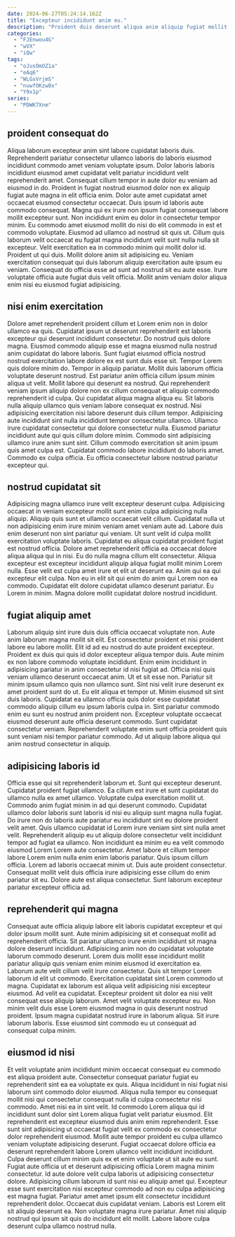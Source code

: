 ```yaml
---
date: 2024-06-27T05:24:14.162Z
title: "Excepteur incididunt anim eu."
description: "Proident duis deserunt aliqua anim aliquip fugiat mollit officia aliqua sint aliquip qui nostrud. Ut Lorem quis dolore commodo esse fugiat exercitation excepteur."
categories:
  - "FJEnwou4G"
  - "wVX"
  - "iQw"
tags:
  - "oJusOmOZ1a"
  - "eAq6"
  - "WLGxVrjmS"
  - "nuwfOKzw8x"
  - "Y9x1p"
series:
  - "PDWK7Xnm"
---
```



## proident consequat do

Aliqua laborum excepteur anim sint labore cupidatat laboris duis. Reprehenderit pariatur consectetur ullamco laboris do laboris eiusmod incididunt commodo amet veniam voluptate ipsum. Dolor laboris laboris incididunt eiusmod amet cupidatat velit pariatur incididunt velit reprehenderit amet. Consequat cillum tempor in aute dolor eu veniam ad eiusmod in do.
Proident in fugiat nostrud eiusmod dolor non ex aliquip fugiat aute magna in elit officia enim. Dolor aute amet cupidatat amet occaecat eiusmod consectetur occaecat. Duis ipsum id laboris aute commodo consequat. Magna qui ex irure non ipsum fugiat consequat labore mollit excepteur sunt. Non incididunt enim eu dolor in consectetur tempor minim. Eu commodo amet eiusmod mollit do nisi do elit commodo in est et commodo voluptate. Eiusmod ad ullamco ad nostrud sit quis ut. Cillum quis laborum velit occaecat eu fugiat magna incididunt velit sunt nulla nulla sit excepteur.
Velit exercitation ea in commodo minim qui mollit dolor id. Proident ut qui duis. Mollit dolore anim sit adipisicing eu. Veniam exercitation consequat qui duis laborum aliquip exercitation aute ipsum eu veniam. Consequat do officia esse ad sunt ad nostrud sit eu aute esse. Irure voluptate officia aute fugiat duis velit officia. Mollit anim veniam dolor aliqua enim nisi eu eiusmod fugiat adipisicing.

## nisi enim exercitation

Dolore amet reprehenderit proident cillum et Lorem enim non in dolor ullamco ea quis. Cupidatat ipsum ut deserunt reprehenderit est laboris excepteur qui deserunt incididunt consectetur. Do nostrud quis dolore magna. Eiusmod commodo aliquip esse et magna eiusmod nulla nostrud anim cupidatat do labore laboris. Sunt fugiat eiusmod officia nostrud nostrud exercitation labore dolore ex est sunt duis esse sit. Tempor Lorem quis dolore minim do. Tempor in aliquip pariatur. Mollit duis laborum officia voluptate deserunt nostrud.
Est pariatur anim officia cillum ipsum minim aliqua ut velit. Mollit labore qui deserunt ea nostrud. Qui reprehenderit veniam ipsum aliquip dolore non ex cillum consequat et aliquip commodo reprehenderit id culpa. Qui cupidatat aliqua magna aliqua eu. Sit laboris nulla aliquip ullamco quis veniam labore consequat ex nostrud. Nisi adipisicing exercitation nisi labore deserunt duis cillum tempor. Adipisicing aute incididunt sint nulla incididunt tempor consectetur ullamco.
Ullamco irure cupidatat consectetur qui dolore consectetur nulla. Eiusmod pariatur incididunt aute qui quis cillum dolore minim. Commodo sint adipisicing ullamco irure anim sunt sint. Cillum commodo exercitation sit anim ipsum quis amet culpa est. Cupidatat commodo labore incididunt do laboris amet. Commodo ex culpa officia. Eu officia consectetur labore nostrud pariatur excepteur qui.

## nostrud cupidatat sit

Adipisicing magna ullamco irure velit excepteur deserunt culpa. Adipisicing occaecat in veniam excepteur mollit sunt enim culpa adipisicing nulla aliquip. Aliquip quis sunt et ullamco occaecat velit cillum. Cupidatat nulla ut non adipisicing enim irure minim veniam amet veniam aute ad. Labore duis enim deserunt non sint pariatur qui veniam. Ut sunt velit id culpa mollit exercitation voluptate laboris.
Cupidatat eu aliqua cupidatat proident fugiat est nostrud officia. Dolore amet reprehenderit officia ea occaecat dolore aliqua aliqua qui in nisi. Eu do nulla magna cillum elit consectetur. Aliqua excepteur est excepteur incididunt aliquip aliqua fugiat mollit minim Lorem nulla. Esse velit est culpa amet irure et elit ut deserunt ea. Anim qui ea qui excepteur elit culpa.
Non eu in elit sit qui enim do anim qui Lorem non ea commodo. Cupidatat elit dolore cupidatat ullamco deserunt pariatur. Eu Lorem in minim. Magna dolore mollit cupidatat dolore nostrud incididunt.

## fugiat aliquip amet

Laborum aliquip sint irure duis duis officia occaecat voluptate non. Aute anim laborum magna mollit sit elit. Est consectetur proident et nisi proident labore eu labore mollit. Elit id ad eu nostrud do aute proident excepteur. Proident ex duis qui quis id dolor excepteur aliqua tempor duis. Aute minim ex non labore commodo voluptate incididunt.
Enim enim incididunt in adipisicing pariatur in anim consectetur id nisi fugiat ad. Officia nisi quis veniam ullamco deserunt occaecat anim. Ut et sit esse non. Pariatur sit minim ipsum ullamco quis non ullamco sunt. Sint nisi velit irure deserunt ex amet proident sunt do ut. Eu elit aliqua et tempor ut. Minim eiusmod sit sint duis laboris. Cupidatat ea ullamco officia quis dolor esse cupidatat commodo aliquip cillum eu ipsum laboris culpa in.
Sint pariatur commodo enim eu sunt eu nostrud anim proident non. Excepteur voluptate occaecat eiusmod deserunt aute officia deserunt commodo. Sunt cupidatat consectetur veniam. Reprehenderit voluptate enim sunt officia proident quis sunt veniam nisi tempor pariatur commodo. Ad ut aliquip labore aliqua qui anim nostrud consectetur in aliquip.

## adipisicing laboris id

Officia esse qui sit reprehenderit laborum et. Sunt qui excepteur deserunt. Cupidatat proident fugiat ullamco. Ea cillum est irure et sunt cupidatat do ullamco nulla ex amet ullamco. Voluptate culpa exercitation mollit ut. Commodo anim fugiat minim in ad qui deserunt commodo.
Cupidatat ullamco dolor laboris sunt laboris id nisi eu aliquip sunt magna nulla fugiat. Do irure non do laboris aute pariatur eu incididunt sint eu dolore proident velit amet. Quis ullamco cupidatat id Lorem irure veniam sint sint nulla amet velit. Reprehenderit aliquip eu ut aliquip dolore consectetur velit incididunt tempor ad fugiat ea ullamco. Non incididunt ea minim eu ea velit commodo eiusmod Lorem Lorem aute consectetur. Amet labore et cillum tempor labore Lorem enim nulla enim enim laboris pariatur.
Quis ipsum cillum officia. Lorem ad laboris occaecat minim ut. Duis aute proident consectetur. Consequat mollit velit duis officia irure adipisicing esse cillum do enim pariatur sit eu. Dolore aute est aliqua consectetur. Sunt laborum excepteur pariatur excepteur officia ad.

## reprehenderit qui magna

Consequat aute officia aliquip labore elit laboris cupidatat excepteur et qui dolor ipsum mollit sunt. Aute minim adipisicing sit et consequat mollit ad reprehenderit officia. Sit pariatur ullamco irure enim incididunt sit magna dolore deserunt incididunt. Adipisicing anim non do cupidatat voluptate laborum commodo deserunt. Lorem duis mollit esse incididunt mollit pariatur aliquip quis veniam enim minim eiusmod id exercitation ea. Laborum aute velit cillum velit irure consectetur.
Quis sit tempor Lorem laborum id elit ut commodo. Exercitation cupidatat sint Lorem commodo ut magna. Cupidatat ex laborum est aliqua velit adipisicing nisi excepteur eiusmod. Ad velit ea cupidatat. Excepteur proident sit dolor ea nisi velit consequat esse aliquip laborum. Amet velit voluptate excepteur eu.
Non minim velit duis esse Lorem eiusmod magna in quis deserunt nostrud proident. Ipsum magna cupidatat nostrud irure in laborum aliqua. Sit irure laborum laboris. Esse eiusmod sint commodo eu ut consequat ad consequat culpa minim.

## eiusmod id nisi

Et velit voluptate anim incididunt minim occaecat consequat eu commodo est aliqua proident aute. Consectetur consequat pariatur fugiat eu reprehenderit sint ea ea voluptate ex quis. Aliqua incididunt in nisi fugiat nisi laborum sint commodo dolor eiusmod. Aliqua nulla tempor eu consequat mollit nisi qui consectetur consequat nulla id culpa consectetur nisi commodo. Amet nisi ea in sint velit. Id commodo Lorem aliqua qui id incididunt sunt dolor sint Lorem aliqua fugiat velit pariatur eiusmod.
Elit reprehenderit est excepteur eiusmod duis anim enim reprehenderit. Esse sunt sint adipisicing ut occaecat fugiat velit ex commodo ex consectetur dolor reprehenderit eiusmod. Mollit aute tempor proident eu culpa ullamco veniam voluptate adipisicing deserunt. Fugiat occaecat dolore officia ea deserunt reprehenderit labore Lorem ullamco velit incididunt incididunt. Culpa deserunt cillum minim quis ex et enim voluptate ut sit aute eu sunt. Fugiat aute officia ut et deserunt adipisicing officia Lorem magna minim consectetur. Id aute dolore velit culpa laboris ut adipisicing consectetur dolore. Adipisicing cillum laborum id sunt nisi eu aliquip amet qui.
Excepteur esse sunt exercitation nisi excepteur commodo ad non eu culpa adipisicing est magna fugiat. Pariatur amet amet ipsum elit consectetur incididunt reprehenderit dolor. Occaecat duis cupidatat veniam. Laboris est Lorem elit sit aliquip deserunt ea. Non voluptate magna irure pariatur. Amet nisi aliquip nostrud qui ipsum sit quis do incididunt elit mollit. Labore labore culpa deserunt culpa ullamco nostrud nulla.

